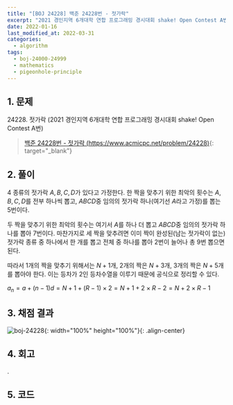 ```yaml
---
title: "[BOJ 24228] 백준 24228번 - 젓가락"
excerpt: "2021 경인지역 6개대학 연합 프로그래밍 경시대회 shake! Open Contest A번 - 백준 24228번 젓가락 풀이"
date: 2022-01-16
last_modified_at: 2022-03-31
categories:
  - algorithm
tags:
  - boj-24000-24999
  - mathematics
  - pigeonhole-principle
---
```


## 1. 문제
$24228$. 젓가락 (2021 경인지역 6개대학 연합 프로그래밍 경시대회 shake! Open Contest A번)

> [백준 24228번 - 젓가락 (https://www.acmicpc.net/problem/24228)](https://www.acmicpc.net/problem/24228){: target="_blank"}

## 2. 풀이

$4$ 종류의 젓가락 $A, B, C, D$가 있다고 가정한다. 한 짝을 맞추기 위한 최악의 횟수는 $A, B, C, D$를 전부 하나씩 뽑고, $ABCD$중 임의의 젓가락 하나(여기선 $A$라고 가정)를 뽑는 $5$번이다. 

두 짝을 맞추기 위한 최악의 횟수는 여기서 $A$를 하나 더 뽑고 $ABCD$중 임의의 젓가락 하나를 뽑아 $7$번이다. 마찬가지로 세 짝을 맞추려면 이미 짝이 완성된(남는 젓가락이 없는) 젓가락 종류 중 하나에서 한 개를 뽑고 전체 중 하나를 뽑아 $2$번이 늘어나 총 $9$번 뽑으면 된다.
 
따라서 $1$개의 짝을 맞추기 위해서는 $N+1$개, $2$개의 짝은 $N+3$개, $3$개의 짝은 $N+5$개를 뽑아야 한다. 이는 등차가 $2$인 등차수열을 이루기 때문에 공식으로 정리할 수 있다.

$a_n = a + (n - 1)d = N + 1 + (R - 1) \times 2 = N + 1 + 2 \times R - 2 = N + 2 \times R - 1$


## 3. 채점 결과

![boj-24228](https://user-images.githubusercontent.com/30232837/161066842-b30545a0-6f48-456e-8430-8e5b4de2390d.png "boj-24228"){: width="100%" height="100%"}{: .align-center}

## 4. 회고

.

## 5. 코드

<script src="https://gist.github.com/BurningFalls/c38afd67351832824ca90cf85b9a3bc6.js"></script>